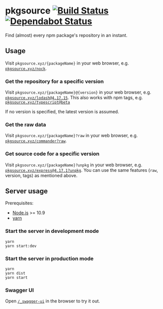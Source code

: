 # pkgsource [![Build Status](https://action-badges.now.sh/ffflorian/pkgsource)](https://github.com/ffflorian/pkgsource/actions/) [![Dependabot Status](https://api.dependabot.com/badges/status?host=github&repo=ffflorian/pkgsource)](https://dependabot.com)

Find (almost) every npm package's repository in an instant.

## Usage

Visit `pkgsource.xyz/{packageName}` in your web browser, e.g. [`pkgsource.xyz/nock`](https://pkgsource.xyz/nock).

### Get the repository for a specific version

Visit `pkgsource.xyz/{packageName}@{version}` in your web browser, e.g. [`pkgsource.xyz/lodash@4.17.15`](https://pkgsource.xyz/lodash@4.17.15). This also works with npm tags, e.g. [`pkgsource.xyz/typescript@beta`](https://pkgsource.xyz/typescript@beta)

If no version is specified, the latest version is assumed.

### Get the raw data

Visit `pkgsource.xyz/{packageName}?raw` in your web browser, e.g. [`pkgsource.xyz/commander?raw`](https://pkgsource.xyz/commander?raw).

### Get source code for a specific version

Visit `pkgsource.xyz/{packageName}?unpkg` in your web browser, e.g. [`pkgsource.xyz/express@4.17.1?unpkg`](https://pkgsource.xyz/express@4.17.1?unpkg). You can use the same features (`raw`, version, tags) as mentioned above.

## Server usage

Prerequisites:

- [Node.js](https://nodejs.org) >= 10.9
- [yarn](https://yarnpkg.com)

### Start the server in development mode

```
yarn
yarn start:dev
```

### Start the server in production mode

```
yarn
yarn dist
yarn start
```

### Swagger UI

Open [`/_swagger-ui`](https://pkgsource.xyz/_swagger-ui) in the browser to try it out.
